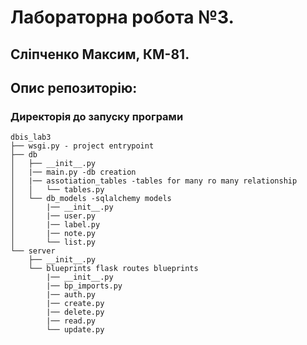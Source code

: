 # Лабораторна робота №3.
## Сліпченко Максим, КМ-81.
## Опис репозиторію:

### Директорія до запуску програми
```
dbis_lab3
├── wsgi.py - project entrypoint
├── db
│   ├── __init__.py
│   |── main.py -db creation
│   |── assotiation_tables -tables for many ro many relationship
│   │   └── tables.py 
│   └── db_models -sqlalchemy models
│       |── __init__.py
│       |── user.py
│       |── label.py
│       |── note.py
│       └── list.py
└── server
    ├── __init__.py
    └── blueprints flask routes blueprints
        |── __init__.py
        |── bp_imports.py
        |── auth.py
        |── create.py
        |── delete.py
        |── read.py
        └── update.py
```

